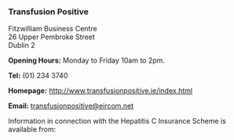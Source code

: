 ###  Transfusion Positive

Fitzwilliam Business Centre  
26 Upper Pembroke Street  
Dublin 2  

**Opening Hours:** Monday to Friday 10am to 2pm.

**Tel:** (01) 234 3740

**Homepage:** [ http://www.transfusionpositive.ie/index.html
](http://www.transfusionpositive.ie/index.html)

**Email:** [ transfusionpositive@eircom.net
](mailto:transfusionpositive@eircom.net)

Information in connection with the Hepatitis C Insurance Scheme is available
from:
